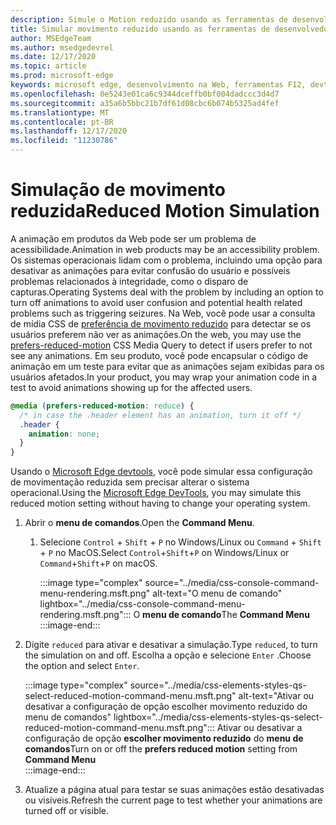 ```yaml
---
description: Simule o Motion reduzido usando as ferramentas de desenvolvedor.
title: Simular movimento reduzido usando as ferramentas de desenvolvedor (CSS prefere menor movimento)
author: MSEdgeTeam
ms.author: msedgedevrel
ms.date: 12/17/2020
ms.topic: article
ms.prod: microsoft-edge
keywords: microsoft edge, desenvolvimento na Web, ferramentas F12, devtools
ms.openlocfilehash: 0e5243e01ca6c9344dceffb0bf004dadccc3d4d7
ms.sourcegitcommit: a35a6b5bbc21b7df61d08cbc6b074b5325ad4fef
ms.translationtype: MT
ms.contentlocale: pt-BR
ms.lasthandoff: 12/17/2020
ms.locfileid: "11230786"
---
```

# <span data-ttu-id="bc005-104">Simulação de movimento reduzida</span><span class="sxs-lookup"><span data-stu-id="bc005-104">Reduced Motion Simulation</span></span>  

<span data-ttu-id="bc005-105">A animação em produtos da Web pode ser um problema de acessibilidade.</span><span class="sxs-lookup"><span data-stu-id="bc005-105">Animation in web products may be an accessibility problem.</span></span>  <span data-ttu-id="bc005-106">Os sistemas operacionais lidam com o problema, incluindo uma opção para desativar as animações para evitar confusão do usuário e possíveis problemas relacionados à integridade, como o disparo de capturas.</span><span class="sxs-lookup"><span data-stu-id="bc005-106">Operating Systems deal with the problem by including an option to turn off animations to avoid user confusion and potential health related problems such as triggering seizures.</span></span>  <span data-ttu-id="bc005-107">Na Web, você pode usar a consulta de mídia CSS de [preferência de movimento reduzido][MDNPrefersReducedMotion] para detectar se os usuários preferem não ver as animações.</span><span class="sxs-lookup"><span data-stu-id="bc005-107">On the web, you may use the [prefers-reduced-motion][MDNPrefersReducedMotion] CSS Media Query to detect if users prefer to not see any animations.</span></span>  <span data-ttu-id="bc005-108">Em seu produto, você pode encapsular o código de animação em um teste para evitar que as animações sejam exibidas para os usuários afetados.</span><span class="sxs-lookup"><span data-stu-id="bc005-108">In your product, you may wrap your animation code in a test to avoid animations showing up for the affected users.</span></span>  

```css
@media (prefers-reduced-motion: reduce) {
  /* in case the .header element has an animation, turn it off */
  .header {
    animation: none;
  }
}
```  

<span data-ttu-id="bc005-109">Usando o [Microsoft Edge devtools][DevtoolsIndex], você pode simular essa configuração de movimentação reduzida sem precisar alterar o sistema operacional.</span><span class="sxs-lookup"><span data-stu-id="bc005-109">Using the [Microsoft Edge DevTools][DevtoolsIndex], you may simulate this reduced motion setting without having to change your operating system.</span></span>  

1.  <span data-ttu-id="bc005-110">Abrir o **menu de comandos**.</span><span class="sxs-lookup"><span data-stu-id="bc005-110">Open the **Command Menu**.</span></span>  
    1.  <span data-ttu-id="bc005-111">Selecione `Control` + `Shift` + `P` no Windows/Linux ou `Command` + `Shift` + `P` no MacOS.</span><span class="sxs-lookup"><span data-stu-id="bc005-111">Select `Control`+`Shift`+`P` on Windows/Linux or `Command`+`Shift`+`P` on macOS.</span></span>  
        
        :::image type="complex" source="../media/css-console-command-menu-rendering.msft.png" alt-text="O menu de comando" lightbox="../media/css-console-command-menu-rendering.msft.png":::
           <span data-ttu-id="bc005-113">O **menu de comando**</span><span class="sxs-lookup"><span data-stu-id="bc005-113">The **Command Menu**</span></span>  
        :::image-end:::  
        
1.  <span data-ttu-id="bc005-114">Digite `reduced` para ativar e desativar a simulação.</span><span class="sxs-lookup"><span data-stu-id="bc005-114">Type `reduced`, to turn the simulation on and off.</span></span>  <span data-ttu-id="bc005-115">Escolha a opção e selecione `Enter` .</span><span class="sxs-lookup"><span data-stu-id="bc005-115">Choose the option and select `Enter`.</span></span>  
    
    :::image type="complex" source="../media/css-elements-styles-qs-select-reduced-motion-command-menu.msft.png" alt-text="Ativar ou desativar a configuração de opção escolher movimento reduzido do menu de comandos" lightbox="../media/css-elements-styles-qs-select-reduced-motion-command-menu.msft.png":::
       <span data-ttu-id="bc005-117">Ativar ou desativar a configuração de opção **escolher movimento reduzido** do **menu de comandos**</span><span class="sxs-lookup"><span data-stu-id="bc005-117">Turn on or off the **prefers reduced motion** setting from **Command Menu**</span></span>  
    :::image-end:::  
    
1.  <span data-ttu-id="bc005-118">Atualize a página atual para testar se suas animações estão desativadas ou visíveis.</span><span class="sxs-lookup"><span data-stu-id="bc005-118">Refresh the current page to test whether your animations are turned off or visible.</span></span>  
    
<!-- links -->  

[DevtoolsIndex]: ../index.md "Ferramentas de desenvolvedor do Microsoft Edge (Chromium) | Documentos da Microsoft"  

[MDNPrefersReducedMotion]: https://developer.mozilla.org/docs/Web/CSS/@media/prefers-reduced-motion "preferência-movimento reduzido | MDN"  
